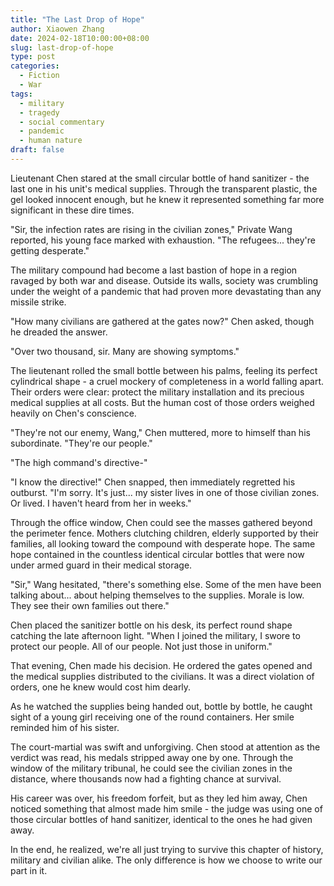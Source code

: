 ```yaml
---
title: "The Last Drop of Hope"
author: Xiaowen Zhang
date: 2024-02-18T10:00:00+08:00
slug: last-drop-of-hope
type: post
categories:
  - Fiction
  - War
tags:
  - military
  - tragedy
  - social commentary
  - pandemic
  - human nature
draft: false
---
```


Lieutenant Chen stared at the small circular bottle of hand sanitizer - the last one in his unit's medical supplies. Through the transparent plastic, the gel looked innocent enough, but he knew it represented something far more significant in these dire times.

"Sir, the infection rates are rising in the civilian zones," Private Wang reported, his young face marked with exhaustion. "The refugees... they're getting desperate."

The military compound had become a last bastion of hope in a region ravaged by both war and disease. Outside its walls, society was crumbling under the weight of a pandemic that had proven more devastating than any missile strike.

"How many civilians are gathered at the gates now?" Chen asked, though he dreaded the answer.

"Over two thousand, sir. Many are showing symptoms."

The lieutenant rolled the small bottle between his palms, feeling its perfect cylindrical shape - a cruel mockery of completeness in a world falling apart. Their orders were clear: protect the military installation and its precious medical supplies at all costs. But the human cost of those orders weighed heavily on Chen's conscience.

"They're not our enemy, Wang," Chen muttered, more to himself than his subordinate. "They're our people."

"The high command's directive-"

"I know the directive!" Chen snapped, then immediately regretted his outburst. "I'm sorry. It's just... my sister lives in one of those civilian zones. Or lived. I haven't heard from her in weeks."

Through the office window, Chen could see the masses gathered beyond the perimeter fence. Mothers clutching children, elderly supported by their families, all looking toward the compound with desperate hope. The same hope contained in the countless identical circular bottles that were now under armed guard in their medical storage.

"Sir," Wang hesitated, "there's something else. Some of the men have been talking about... about helping themselves to the supplies. Morale is low. They see their own families out there."

Chen placed the sanitizer bottle on his desk, its perfect round shape catching the late afternoon light. "When I joined the military, I swore to protect our people. All of our people. Not just those in uniform."

That evening, Chen made his decision. He ordered the gates opened and the medical supplies distributed to the civilians. It was a direct violation of orders, one he knew would cost him dearly.

As he watched the supplies being handed out, bottle by bottle, he caught sight of a young girl receiving one of the round containers. Her smile reminded him of his sister.

The court-martial was swift and unforgiving. Chen stood at attention as the verdict was read, his medals stripped away one by one. Through the window of the military tribunal, he could see the civilian zones in the distance, where thousands now had a fighting chance at survival.

His career was over, his freedom forfeit, but as they led him away, Chen noticed something that almost made him smile - the judge was using one of those circular bottles of hand sanitizer, identical to the ones he had given away.

In the end, he realized, we're all just trying to survive this chapter of history, military and civilian alike. The only difference is how we choose to write our part in it.